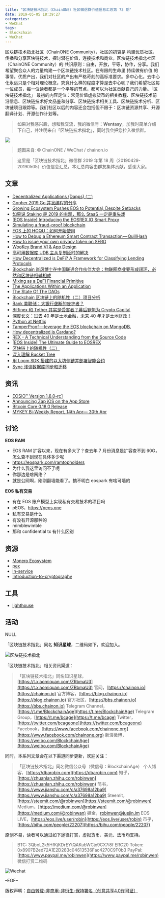 ```yaml
---
title: "区块链技术指北（ChainONE）社区微信群价值信息汇总第 73 期"
date: 2019-05-05 18:39:27
categories:
- WeChat
tags:
- Blockchain
- WeChat
---
```

区块链技术指北社区（ChainONE Community），社区的初衷是 构建优质社区，传播和分享区块链技术，探讨潜在价值，连接技术和商业。区块链技术指北社区（ChainONE Community）的 共识原则：自由，开放，平等，协作，分享。我们希望聚合众人的力量构建一个区块链技术社区。在有限的生命里 持续做有价值 的事情。优质产出，我们对社区的产出有严格苛刻的高标准要求。多中心化。去中心化永远只是个相对理论概念，究竟什么样的程度才算是去中心呢？我们希望社区每一位成员，每一位读者都是一个平等的节点，都可以为社区贡献自己的力量。「区块链技术指北」 最初的内容定位：常见价值虚拟货币的相关教程、区块链技术前沿信息、区块链技术好文品鉴和分享、区块链技术相关工具、区块链技术分析、区块链项目跟踪等。我们社区以后的内容还会包括但不限于：区块链资源共享、开源翻译计划、开源创作计划等。
<!-- more -->

> 如果对我感兴趣，想和我交流，我的微信号：**Wentasy**，加我时简单介绍下自己，并注明来自「区块链技术指北」，同时我会把您拉入微信群。

![](https://i.imgur.com/EFxCQjC.png)

> 题图来自: © ChainONE / WeChat / chainon.io

> 这里是「区块链技术指北」微信群 2019 年第 18 周（20190429-20190505）价值信息汇总。本汇总内容由群友集体贡献，感谢大家。

## 文章

* [Decentralized Applications (Dapps) (二)](https://bbs.chainon.io/d/3427)
* [Gopher 2019 Go 并发编程的分享](https://bbs.chainon.io/d/3428)
* [Growing Ecosystem Pushes EOS to Potential, Despite Setbacks](https://bbs.chainon.io/d/3430)
* [如果说 Staking 是 2019 的主题，那么 StaaS 一定是重头戏](https://bbs.chainon.io/d/3431)
* [[EOS Inside] Introducing the EOSREX.IO Smart Proxy](https://bbs.chainon.io/d/3432)
* [Simulating a fraud-proof blockchain](https://bbs.chainon.io/d/3433)
* [EOS 上的 HOQU：如何开始使用](https://bbs.chainon.io/d/3434)
* [How to Debug a Ethereum Smart Contract Transaction — QuillHash](https://bbs.chainon.io/d/3435)
* [How to issue your own privacy token on SERO](https://bbs.chainon.io/d/3436)
* [WooKey Brand VI & App Design](https://bbs.chainon.io/d/3437)
* [高可用数据库 UDB 主从复制延时的解决](https://bbs.chainon.io/d/3438)
* [How Decentralized is DeFi? A Framework for Classifying Lending Protocols](https://bbs.chainon.io/d/3440)
* [Blockchain 肖风博士在中国联通合作伙伴大会：物联网商业要形成闭环，必然和区块链相辅相成](https://bbs.chainon.io/d/3441)
* [Mixing as a DeFi Financial Primitive](https://bbs.chainon.io/d/3442)
* [The Applications Within an Application](https://bbs.chainon.io/d/3443)
* [The State Of The DAOs](https://bbs.chainon.io/d/3444)
* [Blockchain 区块链上的随机性（二）项目分析](https://bbs.chainon.io/d/3445)
* [Bank 美联储：大银行垄断的庇护者？](https://bbs.chainon.io/d/3446)
* [Bitfinex 和 Tether 其实是受害者？幕后罪魁为 Crypto Capital](https://bbs.chainon.io/d/3447)
* [深度长文：过去 40 年是土地金融，未来 40 年才是土地财政！](https://bbs.chainon.io/d/3448)
* [Python at Netflix](https://bbs.chainon.io/d/3452)
* [TamperProof — leverage the EOS blockchain on MongoDB.](https://bbs.chainon.io/d/3453)
* [How decentralized is Cardano?](https://bbs.chainon.io/d/3454)
* [REX - A Technical Understanding from the Source Code](https://bbs.chainon.io/d/3456)
* [[EOS Inside] The Ultimate Guide to EOSREX](https://bbs.chainon.io/d/3457)
* [区块链上的随机性（二）](https://bbs.chainon.io/d/3459)
* [深入理解 Bucket Tree](https://bbs.chainon.io/d/3460)
* [用 Loom SDK 搭建的以太坊侧链并部署智能合约](https://bbs.chainon.io/d/3461)
* [Sync 浅谈数据库同步和迁移](https://bbs.chainon.io/d/3462)

## 资讯

* [EOSIO™ Version 1.8.0-rc1](https://bbs.chainon.io/d/3450)
* [Announcing Zap iOS on the App Store](https://bbs.chainon.io/d/3451)
* [Bitcoin Core 0.18.0 Release](https://bbs.chainon.io/d/3455)
* [MYKEY Bi-Weekly Report, 14th Apr— 30th Apr](https://bbs.chainon.io/d/3458)

## 讨论

**EOS RAM**

* EOS RAM 扩容以来，现在有多大了？查去年 7 月份消息是扩容查不到 60G，怎么查不到现在具体多少呢
* https://eospark.com/ramtopholders
* 为什么我这里访问不了呢
* 你那边是啥网络？
* 就是公网啊，刚刚翻墙能看了。搞不明白 eospark 有啥可墙的

**EOS 私有交易**

* 有在 EOS 账户模型上实现私有交易技术的项目吗
* pEOS，https://peos.one
* 私有交易是什么
* 有没有开源那种的
* mimblewimble
* 那和 confidential tx 有什么区别

## 资源

* [Monero Ecosystem](https://bbs.chainon.io/d/3429)
* [pex](https://bbs.chainon.io/d/3439)
* [ln-service](https://bbs.chainon.io/d/3449)
* [Introduction-to-cryptography](https://bbs.chainon.io/d/3463)

## 工具

* [lighthouse](https://bbs.chainon.io/d/3464)

## 活动

NULL

「区块链技术指北」同名 **知识星球**，二维码如下，欢迎加入。

![区块链技术指北](https://i.imgur.com/3YzonTR.png)

「区块链技术指北」相关资讯渠道：

> 「区块链技术指北」同名知识星球，[https://t.xiaomiquan.com/ZRbmaU3](https://t.xiaomiquan.com/ZRbmaU3)
> 官网，[https://chainon.io](https://chainon.io)
> 官方博客，[https://blog.chainon.io](https://blog.chainon.io)
> 官方社区，[https://bbs.chainon.io](https://bbs.chainon.io)
> Telegram Channel，[https://t.me/BlockchainAge](https://t.me/BlockchainAge)
> Telegram Group，[https://t.me/bcage](https://t.me/bcage)
> Twitter，[https://twitter.com/bcageone](https://twitter.com/bcageone)
> Facebook，[https://www.facebook.com/chainone.org](https://www.facebook.com/chainone.org)
> 新浪微博，[https://weibo.com/BlockchainAge](https://weibo.com/BlockchainAge)

同时，本系列文章会在以下渠道同步更新，欢迎关注：

> 「区块链技术指北」同名微信公众号（微信号：BlockchainAge）
> 个人博客，[https://dbarobin.com](https://dbarobin.com)
> 知乎，[https://zhuanlan.zhihu.com/robinwen](https://zhuanlan.zhihu.com/robinwen)
> 简书，[https://www.jianshu.com/c/a37698a12ba9](https://www.jianshu.com/c/a37698a12ba9)
> Steemit，[https://steemit.com/@robinwen](https://steemit.com/@robinwen)
> Medium，[https://medium.com/@robinwan](https://medium.com/@robinwan)
> 掘金，[robinwen@juejin.im](https://juejin.im/user/5673ccae60b2260ee435f89a/posts)
> EOS LIVE，[https://eos.live/user/robin](https://eos.live/user/robin)
> 币乎，[https://bihu.com/people/22207](https://bihu.com/people/22207)

原创不易，读者可以通过如下途径打赏，虚拟货币、美元、法币均支持。

> BTC: 3QboL2k5HfKjKDrEYtQAKubWCjx9CX7i8f
> ERC20 Token: 0x8907B2ed72A1E2D283c04613536Fac4270C9F0b3
> PayPal: [https://www.paypal.me/robinwen](https://www.paypal.me/robinwen)
> 微信打赏二维码

![Wechat](https://i.imgur.com/SzoNl5b.jpg)

–EOF–

版权声明：[自由转载-非商用-非衍生-保持署名（创意共享4.0许可证）](http://creativecommons.org/licenses/by-nc-nd/4.0/deed.zh)